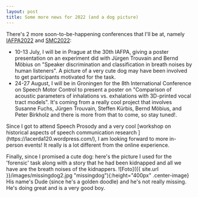 ```yaml
---
layout: post
title: Some more news for 2022 (and a dog picture)
---
```

There's 2 more soon-to-be-happening conferences that I'll be at, namely [IAFPA2022](https://iafpa2022.ff.cuni.cz/) and [SMC2022](https://slp-nijmegen.nl/smc2022/):

<ul>
  <li>10-13 July, I will be in Prague at the 30th IAFPA, giving a poster presentation on an experiment did with Jürgen Trouvain and Bernd Möbius on "Speaker discrimination and classification in breath noises by human listeners". A picture of a very cute dog may have been involved to get participants motivated for the task.</li>
  <li>24-27 August, I will be in Groningen for the 8th International Conference on Speech Motor Control to present a poster on "Comparison of acoustic parameters of inhalations vs. exhalations with 3D-printed vocal tract models". It's coming from a really cool project that involves Susanne Fuchs, Jürgen Trouvain, Steffen Kürbis, Bernd Möbius, and Peter Birkholz and there is more from that to come, so stay tuned!.</li>
</ul>
Since I got to attend Speech Prosody and a very cool [workshop on historical aspects of speech communication research ](https://lacerda120.wordpress.com/), I am looking forward to more in-person events! It really is a lot different from the online experience.

Finally, since I promised a cute dog: here's the picture I used for the 'forensic' task along with a story that he had been kidnapped and all we have are the breath noises of the kidnappers.
![Foto]({{ site.url }}/images/missingdog2.jpg "missingdog"){:height="400px" .center-image}
His name's Dude (since he's a golden doodle) and he's not really missing. He's doing great and is a very good boy.
